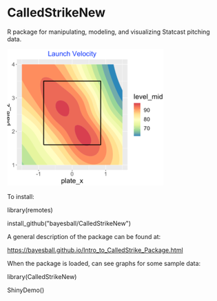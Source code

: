 # CalledStrikeNew

R package for manipulating, modeling, and visualizing Statcast pitching data.

![GitHub Logo](/images/freeman.png)

To install:

library(remotes)

install_github("bayesball/CalledStrikeNew")

A general description of the package can be found at:

https://bayesball.github.io/Intro_to_CalledStrike_Package.html

When the package is loaded, can see graphs for some sample data:

library(CalledStrikeNew)

ShinyDemo()
